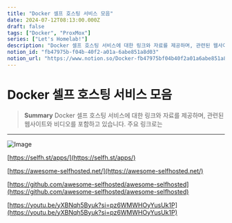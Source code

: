 ```yaml
---
title: "Docker 셀프 호스팅 서비스 모음"
date: 2024-07-12T08:13:00.000Z
draft: false
tags: ["Docker", "ProxMox"]
series: ["Let's Homelab!"]
description: "Docker 셀프 호스팅 서비스에 대한 링크와 자료를 제공하며, 관련된 웹사이트와 비디오를 포함하고 있습니다. 주요 링크로는 "
notion_id: "fb47975b-f04b-40f2-a01a-6abe851a8d03"
notion_url: "https://www.notion.so/Docker-fb47975bf04b40f2a01a6abe851a8d03"
---
```


# Docker 셀프 호스팅 서비스 모음

> **Summary**
> Docker 셀프 호스팅 서비스에 대한 링크와 자료를 제공하며, 관련된 웹사이트와 비디오를 포함하고 있습니다. 주요 링크로는 

---

![Image](https://prod-files-secure.s3.us-west-2.amazonaws.com/09ccd4d5-876c-4bba-bbdf-cc77a0a11257/d688e33b-738e-432e-a097-ba21c946f9e1/Untitled.png?X-Amz-Algorithm=AWS4-HMAC-SHA256&X-Amz-Content-Sha256=UNSIGNED-PAYLOAD&X-Amz-Credential=ASIAZI2LB466V6OQWJ54%2F20250724%2Fus-west-2%2Fs3%2Faws4_request&X-Amz-Date=20250724T101815Z&X-Amz-Expires=3600&X-Amz-Security-Token=IQoJb3JpZ2luX2VjEAIaCXVzLXdlc3QtMiJIMEYCIQC0YHv3aEk7h9JJ8fU3VsE2z%2F8al9wrhm1%2Fi2kF5l147AIhAJirEzYQlUkm%2FTX3uLf2gaLqZCT8b2j%2FUkzrfABkgv%2B4Kv8DCCoQABoMNjM3NDIzMTgzODA1Igy1Wh2L5pUQ6tUMrvEq3AMuFCWXI5yu7Cp8nfJZRS9NZqKDy0fW0tpTLyh643FfTiOhy5eFFdxbswuTShD32uelBQZUG7AFAoBuUjBe1VF8VCAPflT7ASaTwvs51tGCRzCZV433b9n5i0Q3n%2BbfdBwjFLHP6fQIhk%2FtWIB6dU2G0wat9%2Fr2B4IAj0%2FZYyRkkpLGaBLa28700UADipbypbI21D9IiRcmFe9qS3%2FtrRJOZg%2BBMIBXbsWEi366X0UI2y05LemP74z34vE%2BX4frJMxNKj6kMCcHdzwtiqayCxlZJh5CJq6Z0qpQQGjzZ%2F7p3rwOH35xcKYNrcAmK9ZwoGxVOZFEXi8ALPfr3wfb0%2FZgiT0E9psoqJeYyfQAm4%2FjVb17sdbXHk41cMgabGszM%2B5XWHQT9ugfpTEgLxWPGC12bJaFb%2F9Ja2Hg0cJoB2uYTvaw2oeyw2GU%2BYVB3nDIc33np4eqMaaUwNmill8Klj%2FFr1EcWdsmvQ87zSEtT4b7giwunMUdHnL%2Bf1YFRaHiJGXH9%2BF8uNXw3hThNKxGmNCFIQEkg6r%2BjTabd%2FzU7kWcX9WUF0MyhVd5eskXZqLHO9airiLjd%2FcuPR%2FtF7fknvqddxr371JoPlVtk6yWTKvv51pn%2BMZrgV01h9zBBjDM9ofEBjqkAbJKaQFq9MFqBgK72c5ljcdvGG8rEo6LRkMVnY8ofxNZeAQzLpMpMgzbA7h51dIq%2BQo9pBBSRnx4apJblJWm1wKdU0cJPjW2dS%2BQyMIEULcd6QsB6MdXdB1cWKxYeP793jev%2FIw2OBZ3Nhe%2FW2YtAFSW7vxoAhD3Gm0twEv%2BMzEn797kj83R9Q0cWKp%2Fnif5jQTRp2gzL%2FLaMC8JZ3bMR5C9182K&X-Amz-Signature=575d9b9b014ddf5384bf56a8b2561a94d6bad56b1e8e5416146a64d31658a553&X-Amz-SignedHeaders=host&x-amz-checksum-mode=ENABLED&x-id=GetObject)

[https://selfh.st/apps/](https://selfh.st/apps/)

[https://awesome-selfhosted.net/](https://awesome-selfhosted.net/)

[https://github.com/awesome-selfhosted/awesome-selfhosted](https://github.com/awesome-selfhosted/awesome-selfhosted)

[https://youtu.be/yXBNqh5Byuk?si=pz6WMWHOyYusUk1P](https://youtu.be/yXBNqh5Byuk?si=pz6WMWHOyYusUk1P)


